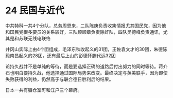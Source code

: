 # 24 民国与近代

中共特科一共4个分队，总务周恩来，二队陈庚负责收集情报尤其国民党，因为他和国民党很多要员的关系较好，三队顾顺章负责除奸队，四队吴德峰负责通讯，尤其是和苏联无线电联络

井冈山实际上由4个团组成，毛泽东秋收起义的31团，王佐袁文才的30团，朱德陈毅南昌起义的28团，还有最后上山的彭德怀滕代远32团

论持久战并不是单纯的等待，而是要选择正确的道路后付出努力的同时等待。蒋介石也明白要持久战，他选择通过国际局势来改变。最终决定与英美联手，因为即使失败获得的利益，仍然高于与联合德日胜利后的结果。

日本一共有镰仓室町和江户三个幕府。
